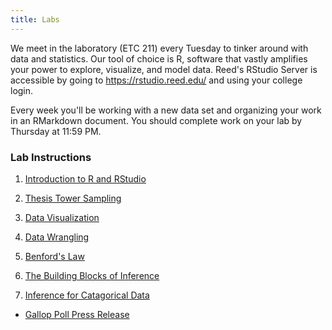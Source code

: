 ```yaml
---
title: Labs
---
```


We meet in the laboratory (ETC 211) every Tuesday to tinker around with data and statistics. Our tool of choice is R, software that vastly amplifies your power to explore, visualize, and model data. Reed's RStudio Server is accessible by going to https://rstudio.reed.edu/ and using your college login.

Every week you'll be working with a new data set and organizing your work in an RMarkdown document. You should complete work on your lab by Thursday at 11:59 PM.

### Lab Instructions

1. [Introduction to R and RStudio](/labs/Intro_R.html)

2. [Thesis Tower Sampling](/handouts/handout-sampling-theses.pdf)

3. [Data Visualization](/labs/DataVisualization_html.html)

4. [Data Wrangling](/labs/data_wrangling.html)

5. [Benford's Law](/labs/05-Benfords_Law.html)

6. [The Building Blocks of Inference](/labs/inference.html)

7. [Inference for Catagorical Data](/labs/07-Inference-for-categorical-data.html)
  + [Gallop Poll Press Release](/labs/Gallop_International_2012.pdf)




